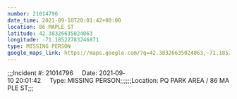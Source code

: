 ```yaml
---
number: 21014796
date_time: 2021-09-10T20:01:42+00:00
location: 86 MAPLE ST
latitude: 42.38326635024063
longitude: -71.18522783246871
type: MISSING PERSON
google_maps_link: https://maps.google.com/?q=42.38326635024063,-71.18522783246871
---
```


;;;Incident #: 21014796     Date: 2021‐09‐10 20:01:42     Type: MISSING PERSON;;;;;;Location: PQ PARK AREA / 86 MAPLE ST;;;
